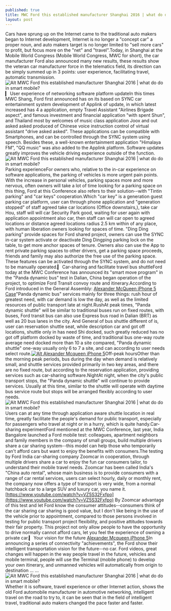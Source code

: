 ```yaml
---
published: true
title: MWC Ford this established manufacturer Shanghai 2016 | what do do in smart mobile?
layout: post
---
```

Cars have sprung up on the Internet came to the traditional auto makers began to Internet development, Internet is no longer a \"concept car\" a proper noun, and auto makers target is no longer limited to \"sell more cars\" to profit, but focus more on the \"net\" and \"travel\".Today, in Shanghai at the Mobile World Congress (Mobile World Congress, MWC for short), the car manufacturer Ford also announced many new results, these results show the veteran car manufacturer force in the telematics field, its direction can be simply summed up in 3 points: user experience, facilitating travel, automatic transmission.![Alt MWC Ford this established manufacturer Shanghai 2016 | what do do in smart mobile?](https://c2.staticflickr.com/8/7457/27375154613_7a340e1186_b.jpg)▎ User experience of networking software platform updateIn this times MWC Shang, Ford first announced has on its based on SYNC car entertainment system development of Applink of update, in which latest increased has 4 a application, empty Travel Assistant \"Airlines Brigade aspect\", and famous investment and financial application \"with spent Shun\", and Thailand most by welcomes of music class application Joox and out asked asked produced of Chinese voice instruction control of virtual assistant \"drive asked asked\". These applications can be compatible with Smartphones, and can be controlled through the SYNC system using speech. Besides these, a well-known entertainment application \"Himalaya FM\", \"QQ music\" was also added to the Applink platform. Software updates greatly improves the vehicle driving experience outside of the function.![Alt MWC Ford this established manufacturer Shanghai 2016 | what do do in smart mobile?](https://c2.staticflickr.com/8/7591/27954401856_0faaefd833_b.jpg)Parking experienceFor owners who, relative to the in-car experience on software applications, the parking of vehicles is more urgent pain points. With the increase in personal vehicles, parking spaces more and more nervous, often owners will take a lot of time looking for a parking space on this thing, Ford at this Conference also refers to their solution--with \"Tintin parking\" and \"car keys\" cooperation.Which \"car key\" is a generation guest parking car platform, user can through phone application and \"generation stopped\" of staff agreed take car locations (Office downstairs,), take car Hou, staff will will car Security Park good, waiting for user again with application appointment also car, then staff can will car open to agreed locations or distance agreed locations radius 2.5 km within of any place, with human liberation owners looking for spaces of time. \"Ding Ding parking\" provide spaces for Ford shared project, owners can use the SYNC in-car system activate or deactivate Ding Dingping parking lock on the table, to get more anchor spaces of tenure. Owners also can use the App to rent private parking spaces to other drivers, get a parking space proceeds, friends and family may also authorize the free use of the parking space. These features can be activated through the SYNC system, and do not need to be manually operated.▎ Car-sharing and facilitate travel bus shuttleFord today at the MWC Conference has announced its \"smart move program\" in the \"Panda dynamic bus\" test in Dalian, China began operation of the project, to optimize Ford Transit convoy route and itinerary.According to Ford introduced in the General Assembly: [Alexander McQueen iPhone 5 Case](http://supermecase.blog.com/2016/06/09/slam-robot-unity-hard-to-create-open-class/)\"Panda dynamic bus\" services mainly for three things: rush hour of greatest need, with car demand is low the day, as well as the limited resources of public transport late at night.RushAt peak times, \"Panda dynamic shuttle\" will be similar to traditional buses run on fixed routes, with buses, Ford transit bus can also use Express bus road in Dalian (BRT) as well as 20 bus lanes in the city. And General of bus shuttle different of is, user can reservation shuttle seat, while description car and got off locations, shuttle only in has need Shi docked, such greatly reduced has no got off platform docked by waste of time, and traditional bus one-way route average need docked more than 10 a site compared, \"Panda dynamic shuttle\" one-way usually only 6 to 7 a site, and can according to user needs select route.[![Alt Alexander Mcqueen iPhone 5](http://www.nodcase.com/images/large/iphone5/alexander_mcqueen_ip5505_lrg.jpg)](http://www.nodcase.com/alexander-mcqueen-iphone-5-5s-case-skull-p-3718.html)Off-peak hoursOther than the morning peak periods, bus during the day when demand is relatively small, and shuttle services provided primarily in two key areas, and there are no fixed route, but according to the reservation application, providing services such as car-sharing software.NightAt night, when the city\'s public transport stops, the \"Panda dynamic shuttle\" will continue to provide services. Usually at this time, similar to the shuttle will operate with daytime bus service route but stops will be arranged flexibly according to user needs.![Alt MWC Ford this established manufacturer Shanghai 2016 | what do do in smart mobile?](https://c2.staticflickr.com/8/7790/27954406176_e77065655f_b.jpg)Users can at any time through application aware shuttle location in real time, greatly facilitate the people\'s demand for public transport, especially for passengers who travel at night or in a hurry, which is quite handy.Car-sharing experimentFord mentioned at the MWC Conference, last year, India Bangalore launched a Ford mobile test: colleagues, apartment neighbors and family members in the company of small groups, build multiple drivers share a car sharing system--this model can help those who temporarily can\'t afford cars but want to enjoy the benefits with consumers.The testing by Ford India car-sharing company Zoomcar in cooperation, through multiple drivers share a car to enjoy the fun car consumers tailor, to understand their mobile travel needs. Zoomcar has been called India\'s \"China auto rental\", whose main business is to provide consumers with a range of car rental services, users can select hourly, daily or monthly rent, the company now offers a type of transport is very wide, from a normal hatchback car to a large SUV and luxury car, you name it. [https://www.youtube.com/watch?v=VZ5S32Fxfpo](https://www.youtube.com/watch?v=VZ5S32Fxfpo) By Zoomcar advantage of this test and let Ford know the consumer attitudes--consumers think of the car sharing car sharing is good value, but I don\'t like being in the use of the vehicle prior to appointment, compared to those persons involved in testing for public transport project flexibility, and positive attitudes towards their fair property. This project not only allow people to have the opportunity to drive normally cannot afford cars, let you feel the experience of owning a private car.▎ Your vision for the future [Alexander Mcqueen iPhone 5](http://www.nodcase.com/alexander-mcqueen-iphone-5-5s-case-skull-p-3718.html)In announcing a series of connectivity \"achievements\", the Ford show their intelligent transportation vision for the future--no car. Ford videos, great changes will happen in the way people travel in the future, vehicles and mobile terminal, people will use the Terminal (mobile phone) to develop your own itinerary, and unmanned vehicles will automatically from origin to destination ... ...![Alt MWC Ford this established manufacturer Shanghai 2016 | what do do in smart mobile?](https://c2.staticflickr.com/8/7429/27886811312_872979e30d_b.jpg)Whether it is software, travel experience or other Internet action, shows the old Ford automobile manufacturer in automotive networking, intelligent travel on the road to try to, it can be seen that in the field of intelligent travel, traditional auto makers changed the pace faster and faster.